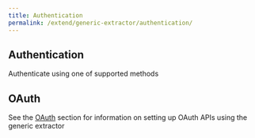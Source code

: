 ```yaml
---
title: Authentication
permalink: /extend/generic-extractor/authentication/
---
```


## Authentication
Authenticate using one of supported methods

## OAuth
See the [OAuth](/extend/generic-extractor/authentication/oauth/) section for information on setting up OAuth APIs using the generic extractor

